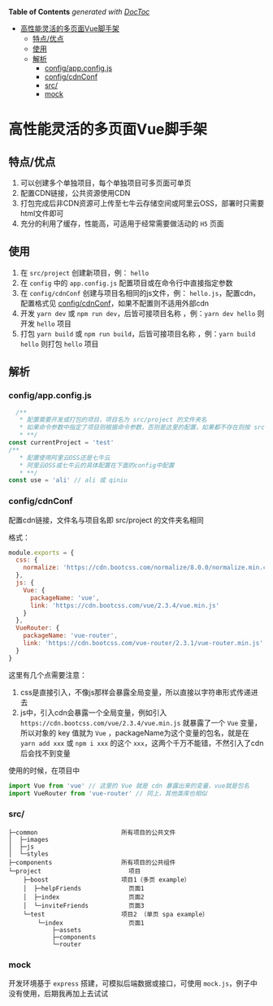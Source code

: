 <!-- START doctoc generated TOC please keep comment here to allow auto update -->
<!-- DON'T EDIT THIS SECTION, INSTEAD RE-RUN doctoc TO UPDATE -->
**Table of Contents**  *generated with [DocToc](https://github.com/thlorenz/doctoc)*

- [高性能灵活的多页面Vue脚手架](#高性能灵活的多页面vue脚手架)
  - [特点/优点](#特点优点)
  - [使用](#使用)
  - [解析](#解析)
    - [config/app.config.js](#configappconfigjs)
    - [config/cdnConf](#configcdnconf)
    - [src/](#src)
    - [mock](#mock)

<!-- END doctoc generated TOC please keep comment here to allow auto update -->

# 高性能灵活的多页面Vue脚手架

## 特点/优点

1. 可以创建多个单独项目，每个单独项目可多页面可单页
2. 配置CDN链接，公共资源使用CDN
3. 打包完成后非CDN资源可上传至七牛云存储空间或阿里云OSS，部署时只需要html文件即可
4. 充分的利用了缓存，性能高，可适用于经常需要做活动的 `H5` 页面

## 使用

1. 在 `src/project` 创建新项目，例： `hello`
2. 在 `config` 中的 `app.config.js` 配置项目或在命令行中直接指定参数
3. 在 `config/cdnConf` 创建与项目名相同的js文件，例： `hello.js`，配置cdn，配置格式见  [config/cdnConf](#configcdnconf)，如果不配置则不适用外部cdn
4. 开发 `yarn dev` 或 `npm run dev`，后皆可接项目名称 ，例：`yarn dev hello` 则开发 `hello` 项目
5. 打包 `yarn build` 或 `npm run build`，后皆可接项目名称 ，例：`yarn build hello` 则打包 `hello` 项目

## 解析

### config/app.config.js 

```js
  /**
   * 配置需要开发或打包的项目，项目名为 src/project 的文件夹名
   * 如果命令参数中指定了项目则根据命令参数，否则是这里的配置，如果都不存在则按 src/project 下的第一个目录为准
   * **/
const currentProject = 'test'
/**
   * 配置使用阿里云OSS还是七牛云
   * 阿里云OSS或七牛云的具体配置在下面的config中配置
   * **/
const use = 'ali' // ali 或 qiniu
```

### config/cdnConf

配置cdn链接，文件名与项目名即 src/project 的文件夹名相同

格式：

```js
module.exports = {
  css: {
    normalize: 'https://cdn.bootcss.com/normalize/8.0.0/normalize.min.css'
  },
  js: {
    Vue: {
      packageName: 'vue',
      link: 'https://cdn.bootcss.com/vue/2.3.4/vue.min.js'
    }
  },
  VueRouter: {
    packageName: 'vue-router',
    link: 'https://cdn.bootcss.com/vue-router/2.3.1/vue-router.min.js'
  }
}
```

这里有几个点需要注意：

1. css是直接引入，不像js那样会暴露全局变量，所以直接以字符串形式传递进去
2. js中，引入cdn会暴露一个全局变量，例如引入 `https://cdn.bootcss.com/vue/2.3.4/vue.min.js` 就暴露了一个 `Vue` 变量，所以对象的 key 值就为 `Vue` ，packageName为这个变量的包名，就是在 `yarn add xxx` 或 `npm i xxx` 的这个 `xxx`，这两个千万不能错，不然引入了cdn后会找不到变量

使用的时候，在项目中

```js
import Vue from 'vue' // 这里的 Vue 就是 cdn 暴露出来的变量，vue就是包名
import VueRouter from 'vue-router' // 同上，其他类库也相似
```

### src/

```
├─common                       所有项目的公共文件
│  ├─images
│  ├─js
│  └─styles
├─components                   所有项目的公共组件
└─project                        项目
    ├─boost                    项目1（多页 example）
    │  ├─helpFriends             页面1
    │  ├─index                   页面2 
    │  └─inviteFriends           页面3
    └─test                     项目2 （单页 spa example）
        └─index                  页面1
            ├─assets
            ├─components
            └─router
```

### mock

开发环境基于 `express` 搭建，可模拟后端数据或接口，可使用 `mock.js`，例子中没有使用，后期我再加上去试试